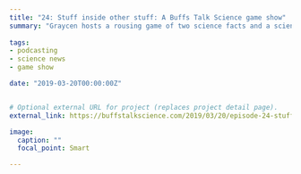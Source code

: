 ```yaml
---
title: "24: Stuff inside other stuff: A Buffs Talk Science game show"
summary: "Graycen hosts a rousing game of two science facts and a science lie."
  
tags:
- podcasting
- science news
- game show

date: "2019-03-20T00:00:00Z"


# Optional external URL for project (replaces project detail page).
external_link: https://buffstalkscience.com/2019/03/20/episode-24-stuff-inside-other-stuff-a-buffs-talk-science-game-show/

image:
  caption: ""
  focal_point: Smart

---
```


